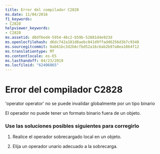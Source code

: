 ```yaml
---
title: Error del compilador C2828
ms.date: 11/04/2016
f1_keywords:
- C2828
helpviewer_keywords:
- C2828
ms.assetid: d8df6ed4-5954-46c2-b59b-52881d4e923d
ms.openlocfilehash: d6dc742a181d8aebc041d9ffadd6256d3b7c9348
ms.sourcegitcommit: 0ab61bc3d2b6cfbd52a16c6ab2b97a8ea1864f12
ms.translationtype: MT
ms.contentlocale: es-ES
ms.lasthandoff: 04/23/2019
ms.locfileid: "62406865"
---
```

# <a name="compiler-error-c2828"></a>Error del compilador C2828

'operator operator' no se puede invalidar globalmente por un tipo binario

El operador no puede tener un formato binario fuera de un objeto.

### <a name="to-fix-by-using-the-following-possible-solutions"></a>Use las soluciones posibles siguientes para corregirlo

1. Realice el operador sobrecargado local en un objeto.

1. Elija un operador unario adecuado a la sobrecarga.